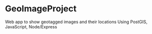 # GeoImageProject
Web app to show geotagged images and their locations
Using PostGIS, JavaScript, Node/Express
